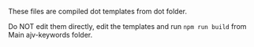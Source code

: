 These files are compiled dot templates from dot folder.

Do NOT edit them directly, edit the templates and run `npm run build` from Main ajv-keywords folder.
